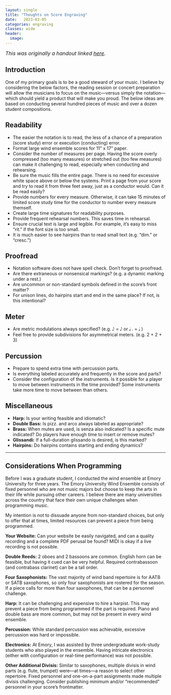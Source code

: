 ```yaml
---
layout: single
title: "Thoughts on Score Engraving"
date:   2023-03-05
categories: engraving
classes: wide
header:
  image:
---
```


<font size="3"> <i>This was originally a handout linked <a href="https://docs.google.com/document/d/1e_6n1gPJ0XBfw9RujPAbxKKQF9BN_wa4t66WX417b-k/edit">here</a>.</i> </font>

## Introduction
One of my primary goals is to be a good steward of your music. I believe by considering the below factors, the reading session or concert preparation will allow the musicians to focus on the music—versus simply the notation—which should yield a product that will make you proud. The below ideas are based on conducting several hundred pieces of music and over a dozen student compositions.

## Readability
- The easier the notation is to read, the less of a chance of a preparation (score study) error or execution (conducting) error.
- Format large wind ensemble scores for 11” x 17” paper.
- Consider the number of measures per page. Having the score overly compressed (too many measures) or stretched out (too few measures) can make it challenging to read, especially when conducting and rehearsing.
- Be sure the music fills the entire page. There is no need for excessive white space above or below the systems. Print a page from your score and try to read it from three feet away, just as a conductor would. Can it be read easily?
- Provide numbers for every measure. Otherwise, it can take 15 minutes of limited score study time for the conductor to number every measure themself.
- Create large time signatures for readability purposes.
- Provide frequent rehearsal numbers. This saves time in rehearsal.
- Ensure crucial text is large and legible. For example, it’s easy to miss “rit.” if the font size is too small.
- It is much easier to see hairpins than to read small text (e.g. “dim.” or “cresc.”)

## Proofread
- Notation software does not have spell check. Don’t forget to proofread.
- Are there extraneous or nonsensical markings? (e.g. a dynamic marking under a rest.)
- Are uncommon or non-standard symbols defined in the score’s front matter?
- For unison lines, do hairpins start and end in the same place? If not, is this intentional?

## Meter
- Are metric modulations always specified? (e.g. 𝅘𝅥𝅮 = 𝅘𝅥𝅮 or 𝅘𝅥 . = 𝅘𝅥 )
- Feel free to provide subdivisions for asymmetrical meters. (e.g. 2 + 2 + 3)

## Percussion
- Prepare to spend extra time with percussion parts.
- Is everything labeled accurately and frequently in the score and parts?
- Consider the configuration of the instruments. Is it possible for a player to move between instruments in the time provided? Some instruments take more time to move between than others.

## Miscellaneous

- **Harp:** Is your writing feasible and idiomatic?
- **Double Bass:** Is pizz. and arco always labeled as appropriate?
- **Brass:** When mutes are used, is senza also indicated? Is a specific mute indicated? Do players have enough time to insert or remove mutes?
- **Glissandi:** If a full-duration glissando is desired, is this marked?
- **Hairpins:** Do hairpins contains starting and ending dynamics?

---

## Considerations When Programming
Before I was a graduate student, I conducted the wind ensemble at Emory University for three years. The Emory University Wind Ensemble consists of fixed personnel who are not music majors but choose to keep the arts in their life while pursuing other careers. I believe there are many universities across the country that face their own unique challenges when programming music.

My intention is not to dissuade anyone from non-standard choices, but only to offer that at times, limited resources can prevent a piece from being programmed.

**Your Website:** Can your website be easily navigated, and can a quality recording and a complete PDF perusal be found? MIDI is okay if a live recording is not possible.

**Double Reeds:** 2 oboes and 2 bassoons are common. English horn can be feasible, but having it cued can be very helpful. Required contrabassoon (and contrabass clarinet) can be a tall order.

**Four Saxophonists:** The vast majority of wind band repertoire is for AATB or SATB saxophones, so only four saxophonists are rostered for the season. If a piece calls for more than four saxophones, that can be a personnel challenge.

**Harp:** It can be challenging and expensive to hire a harpist. This may prevent a piece from being programmed if the part is required. Piano and double bass are more common, but may not be present in every wind ensemble.

**Percussion:** While standard percussion was achievable, excessive percussion was hard or impossible.

**Electronics:** At Emory, I was assisted by three undergraduate work-study students who also played in the ensemble. Having intricate electronics (either with configuration or real-time performance) was not possible.

**Other Additional Divisis:** Similar to saxophones, multiple divisis in wind parts (e.g. flute, trumpet) were—at times—a reason to select other repertoire. Fixed personnel and one-on-a-part assignments made multiple divisis challenging. Consider publishing minimum and/or “recommended” personnel in your score’s frontmatter.
